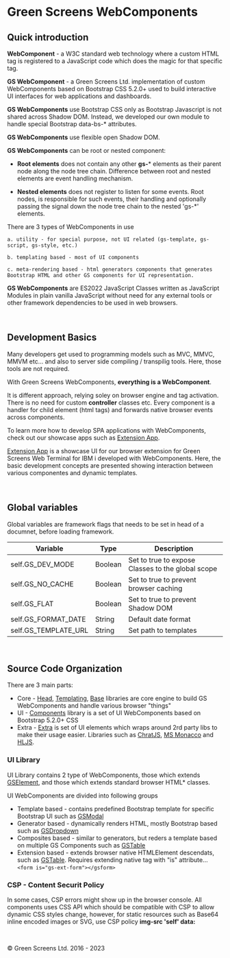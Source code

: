 # Green Screens WebComponents                                          
 
## Quick introduction
 
**WebComponent** - a W3C standard web technology where a custom HTML tag is registered to a JavaScript code which does the magic for that specific tag.
 
**GS WebComponent** - a Green Screens Ltd. implementation of custom WebComponents based on Bootstrap CSS 5.2.0+ used to build interactive UI interfaces for web applications and dashboards.
 
**GS WebComponents** use Bootstrap CSS only as Bootstrap Javascript is not shared across Shadow DOM. Instead, we developed our own module to handle special Bootstrap data-bs-* attributes.
 
**GS WebComponents** use flexible open Shadow DOM.
 
**GS WebComponents** can be root or nested component:
 
 - **Root elements** does not contain any other **gs-*** elements as their parent node
along the node tree chain. Difference between root and nested elements are event
handling mechanism.
 
 - **Nested elements** does not register to listen for some events. Root nodes, is
responsible for such events, their handling and optionally passing the signal
down the node tree chain to the nested 'gs-*' elements.
 
There are 3 types of WebComponents in use
 
    a. utility - for special purpose, not UI related (gs-template, gs-script, gs-style, etc.)
 
    b. templating based - most of UI components
 
    c. meta-rendering based - html generators components that generates Bootstrap HTML and other GS components for UI representation.
       
 
**GS WebComponents** are ES2022 JavaScript Classes written as JavaScript Modules in plain vanilla JavaScript without need for any external tools or other framework dependencies to be used in web browsers.

<br>

## Development Basics

Many developers get used to programming models such as MVC, MMVC, MMVM etc... and also to server side compiling  / transpilig tools. Here, those tools are not required.

With Green Screens WebComponents, **everything is a WebComponent**.

It is different approach, relying soley on browser engine and tag activation. There is no need for custom **controller** classes etc. Every component is a handler for child element (html tags) and forwards native browser events across components.

To learn more how to develop SPA applications with WebComponents, check out our showcase apps such as [Extension App](../demos/extension/index.html).

[Extension App](../demos/extension/index.html) is a showcase UI for our browser extension for Green Screens Web Terminal for IBM i developed with WebComponents. Here, the basic development concepts are presented showing interaction between various componentes and dynamic templates.

<br>

## Global variables

Global variables are framework flags that needs to be set in head of a documnet, before loading framework.

| Variable              | Type      | Description                                       |
|-----------------------|-----------|---------------------------------------------------|
| self.GS_DEV_MODE      | Boolean   | Set to true to expose Classes to the global scope | 
| self.GS_NO_CACHE      | Boolean   | Set to true to prevent browser caching            | 
| self.GS_FLAT          | Boolean   | Set to true to prevent Shadow DOM                 | 
| self.GS_FORMAT_DATE   | String    | Default date format                               | 
| self.GS_TEMPLATE_URL  | String    | Set path to templates                             |

<br>

## Source Code Organization

There are 3 main parts:

* Core - [Head](../modules/head/), [Templating](../modules/templating/), [Base](../modules/base/) libraries are core engine to build GS WebComponents and handle various browser "things"
* UI - [Components](../modules/components/) library is a set of UI WebComponents based on Bootstrap 5.2.0+ CSS
* Extra - [Extra](../modules/extra/) is set of UI elements which wraps around 2rd party libs to make their usage easier. Libraries such as [ChratJS](https://www.chartjs.org/), [MS Monacco](https://microsoft.github.io/monaco-editor/) and [HLJS](https://highlightjs.org/). 

### UI Library

UI Library contains 2 type of WebComponents, those which extends [GSElement](../modules/base/GSElement.mjs), and those which extends standard browser HTML* classes.

UI WebComponents are divided into following groups

* Template based - contains predefined Bootstrap template for specific Bootstrap UI such as [GSModal](../modules/components/GSModal.mjs)
* Generator based - dynamically renders HTML, mostly Bootstrap based such as [GSDropdown](../modules/components/GSDropdown.mjs) 
* Composites based - similar to generators, but reders a template based on multiple GS Components such as [GSTable](../modules/components/table/GSTable.mjs)
* Extension based - extends browser native HTMLElement descendats, such as [GSTable](../modules/components/ext/GSFormExt.mjs). Requires extending native tag with "is" attribute... ```<form is="gs-ext-form"></gsform>```

### CSP - Content Securit Policy

In some cases, CSP errors might show up in the browser console. All components uses CSS API which should be compatible with CSP to allow dynamic CSS styles change, however, for static resources such as Base64 inline encoded images or SVG, use CSP policy __img-src 'self' data:__

<br>

&copy; Green Screens Ltd. 2016 - 2023
